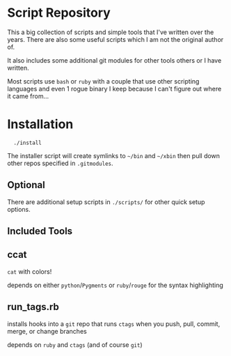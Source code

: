 # Script Repository

This a big collection of scripts and simple tools that I've written over the years.
There are also some useful scripts which I am not the original author of.

It also includes some additional git modules for other tools others or I have written.

Most scripts use `bash` or `ruby` with a couple that use other scripting languages and even 1 rogue binary I keep because I can't figure out where it came from...

# Installation

```shell
  ./install
```

The installer script will create symlinks to `~/bin` and `~/xbin` then pull down other repos specified in `.gitmodules`.

## Optional

There are additional setup scripts in `./scripts/` for other quick setup options.

## Included Tools

ccat
----

`cat` with colors!

depends on either `python`/`Pygments` or `ruby`/`rouge` for the syntax highlighting

run\_tags.rb
-----------

installs hooks into a `git` repo that runs `ctags` when you push, pull, commit, merge, or change branches

depends on `ruby` and `ctags` (and of course `git`)
